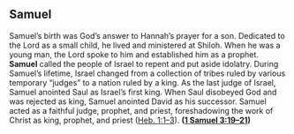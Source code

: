 
## Samuel

Samuel’s birth was God’s answer to Hannah’s prayer for a son. Dedicated to the Lord as a small child, he lived and ministered at Shiloh. When he was a young man, the Lord spoke to him and established him as a prophet. **Samuel** called the people of Israel to repent and put aside idolatry. During Samuel’s lifetime, Israel changed from a collection of tribes ruled by various temporary “judges” to a nation ruled by a king. As the last judge of Israel, Samuel anointed Saul as Israel’s first king. When Saul disobeyed God and was rejected as king, Samuel anointed David as his successor. Samuel acted as a faithful judge, prophet, and priest, foreshadowing the work of Christ as king, prophet, and priest ([Heb. 1:1–3](https://www.esv.org/Hebrews+1%3A1%E2%80%933/)). **([1 Samuel 3:19–21](https://www.esv.org/1+Samuel+3%3A19%E2%80%9321/))**

